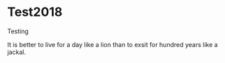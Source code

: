 # Test2018
Testing 

It is better to live for a day like a lion than to exsit for hundred years like a jackal. 
